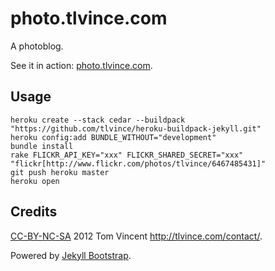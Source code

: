 # photo.tlvince.com

A photoblog.

See it in action: [photo.tlvince.com][pt].

## Usage

    heroku create --stack cedar --buildpack "https://github.com/tlvince/heroku-buildpack-jekyll.git"
    heroku config:add BUNDLE_WITHOUT="development"
    bundle install
    rake FLICKR_API_KEY="xxx" FLICKR_SHARED_SECRET="xxx" "flickr[http://www.flickr.com/photos/tlvince/6467485431]"
    git push heroku master
    heroku open 

## Credits

[CC-BY-NC-SA][cc] 2012 Tom Vincent <http://tlvince.com/contact/>.

Powered by [Jekyll Bootstrap][jb].

  [jb]: http://jekyllbootstrap.com
  [cc]: http://creativecommons.org/licenses/by-nc-sa/3.0/
  [pt]: http://photo.tlvince.com/
